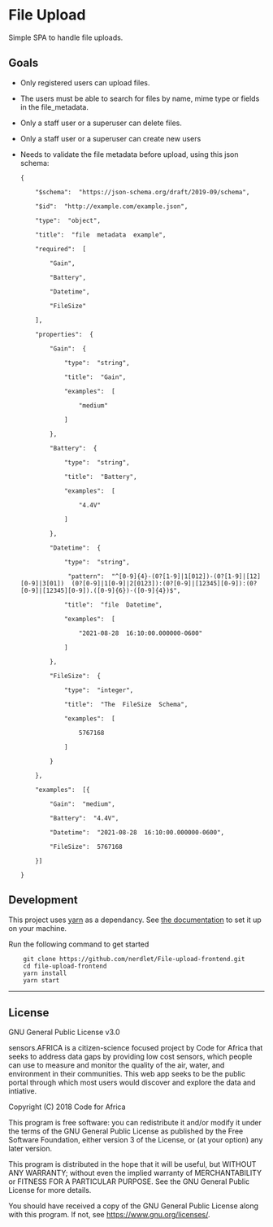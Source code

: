 # File Upload
Simple SPA to handle file uploads.
## Goals

 -  Only  registered  users  can  upload  files.
 -  The  users  must  be  able  to  search  for  files  by  name,  mime  type  or  fields  in  the  file_metadata.
 -  Only  a  staff  user  or  a  superuser  can  delete  files.
 -  Only  a  staff  user  or  a  superuser  can  create  new  users
 -  Needs  to  validate  the  file  metadata  before  upload,  using  this  json  schema:


        {

	        "$schema":  "https://json-schema.org/draft/2019-09/schema",

	        "$id":  "http://example.com/example.json",

	        "type":  "object",

	        "title":  "file  metadata  example",

	        "required":  [

	            "Gain",

	            "Battery",

	            "Datetime",

	            "FileSize"

	        ],

	        "properties":  {

	            "Gain":  {

	                "type":  "string",

	                "title":  "Gain",

	                "examples":  [

	                    "medium"

	                ]

	            },

	            "Battery":  {

	                "type":  "string",

	                "title":  "Battery",

	                "examples":  [

	                    "4.4V"

	                ]

	            },

	            "Datetime":  {

	                "type":  "string",

	                 "pattern":  "^[0-9]{4}-(0?[1-9]|1[012])-(0?[1-9]|[12][0-9]|3[01])  (0?[0-9]|1[0-9]|2[0123]):(0?[0-9]|[12345][0-9]):(0?[0-9]|[12345][0-9]).([0-9]{6})-([0-9]{4})$",

	                "title":  "file  Datetime",

	                "examples":  [

	                    "2021-08-28  16:10:00.000000-0600"

	                ]

	            },

	            "FileSize":  {

	                "type":  "integer",

	                "title":  "The  FileSize  Schema",

	                "examples":  [

	                    5767168

	                ]

	            }

	        },

	        "examples":  [{

	            "Gain":  "medium",

	            "Battery":  "4.4V",

	            "Datetime":  "2021-08-28  16:10:00.000000-0600",

	            "FileSize":  5767168

	        }]

	    }


## Development

This project uses [yarn](https://yarnpkg.com/lang/en/) as a dependancy. See [the documentation](https://yarnpkg.com/lang/en/) to set it up on your machine.

Run the following command to get started

```shell
    git clone https://github.com/nerdlet/File-upload-frontend.git
    cd file-upload-frontend
    yarn install
    yarn start
```
---

## License

GNU General Public License v3.0

sensors.AFRICA is a citizen-science focused project by Code for Africa that seeks to address data gaps by providing low cost sensors, which people can use to measure and monitor the quality of the air, water, and environment in their communities. This web app seeks to be the public portal through which most users would discover and explore the data and intiative.

Copyright (C) 2018 Code for Africa

This program is free software: you can redistribute it and/or modify
it under the terms of the GNU General Public License as published by
the Free Software Foundation, either version 3 of the License, or
(at your option) any later version.

This program is distributed in the hope that it will be useful,
but WITHOUT ANY WARRANTY; without even the implied warranty of
MERCHANTABILITY or FITNESS FOR A PARTICULAR PURPOSE. See the
GNU General Public License for more details.

You should have received a copy of the GNU General Public License
along with this program. If not, see <https://www.gnu.org/licenses/>.
